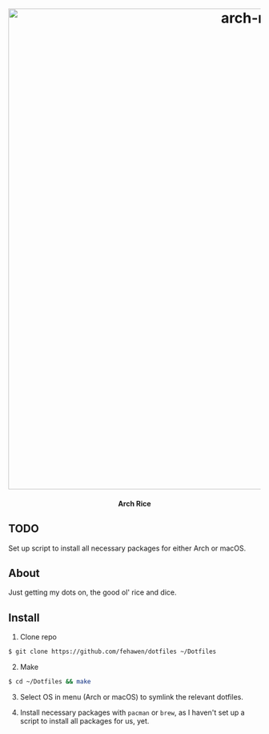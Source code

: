 <h1 align="center">
	<a href="https://github.com/fehawen/dotfiles">
		<img alt="arch-rice" src="https://user-images.githubusercontent.com/36552788/62441321-e09c0280-b753-11e9-856f-de2a6f4736ef.png" width="960">
	</a>
	<br>
</h1>

<h4 align="center">
Arch Rice
</h4>

## TODO

Set up script to install all necessary packages for either Arch or macOS.

## About

Just getting my dots on, the good ol' rice and dice.

## Install

1. Clone repo

```bash
$ git clone https://github.com/fehawen/dotfiles ~/Dotfiles
```

2. Make

```bash
$ cd ~/Dotfiles && make
```

3. Select OS in menu (Arch or macOS) to symlink the relevant dotfiles.

4. Install necessary packages with `pacman` or `brew`, as I haven't set up a script to install all packages for us, yet.
